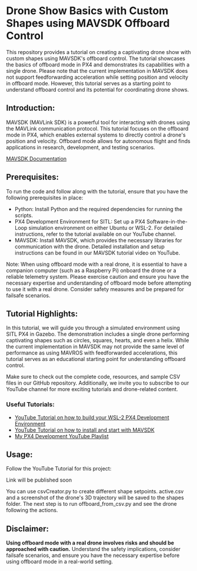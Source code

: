 <!DOCTYPE html>
<html>

<body>
  <h1>Drone Show Basics with Custom Shapes using MAVSDK Offboard Control</h1>
  <p>This repository provides a tutorial on creating a captivating drone show with custom shapes using MAVSDK's offboard control. The tutorial showcases the basics of offboard mode in PX4 and demonstrates its capabilities with a single drone. Please note that the current implementation in MAVSDK does not support feedforwarding acceleration while setting position and velocity in offboard mode. However, this tutorial serves as a starting point to understand offboard control and its potential for coordinating drone shows.</p>
  <h2>Introduction:</h2>
  <p>MAVSDK (MAVLink SDK) is a powerful tool for interacting with drones using the MAVLink communication protocol. This tutorial focuses on the offboard mode in PX4, which enables external systems to directly control a drone's position and velocity. Offboard mode allows for autonomous flight and finds applications in research, development, and testing scenarios.</p>
<a href="https://mavsdk.mavlink.io/main/en/">MAVSDK Documentation</a>

  <h2>Prerequisites:</h2>
  <p>To run the code and follow along with the tutorial, ensure that you have the following prerequisites in place:</p>
  <ul>
    <li>Python: Install Python and the required dependencies for running the scripts.</li>
    <li>PX4 Development Environment for SITL: Set up a PX4 Software-in-the-Loop simulation environment on either Ubuntu or WSL-2. For detailed instructions, refer to the tutorial available on our YouTube channel.</li>
    <li>MAVSDK: Install MAVSDK, which provides the necessary libraries for communication with the drone. Detailed installation and setup instructions can be found in our MAVSDK tutorial video on YouTube.</li>
  </ul>
  <p>Note: When using offboard mode with a real drone, it is essential to have a companion computer (such as a Raspberry Pi) onboard the drone or a reliable telemetry system. Please exercise caution and ensure you have the necessary expertise and understanding of offboard mode before attempting to use it with a real drone. Consider safety measures and be prepared for failsafe scenarios.</p>
  <h2>Tutorial Highlights:</h2>
  <p>In this tutorial, we will guide you through a simulated environment using SITL PX4 in Gazebo. The demonstration includes a single drone performing captivating shapes such as circles, squares, hearts, and even a helix. While the current implementation in MAVSDK may not provide the same level of performance as using MAVROS with feedforwarded accelerations, this tutorial serves as an educational starting point for understanding offboard control.</p>
  <p>Make sure to check out the complete code, resources, and sample CSV files in our GitHub repository. Additionally, we invite you to subscribe to our YouTube channel for more exciting tutorials and drone-related content.</p>
  <h3>Useful Tutorials:</h3>
  <ul>
    <li><a href="https://www.youtube.com/watch?v=iVU8ZNoMn_U">YouTube Tutorial on how to build your WSL-2 PX4 Development Environment</a></li>
    <li><a href="https://www.youtube.com/watch?v=SM0WtREzqqE">YouTube Tutorial on how to install and start with MAVSDK</a></li>
    <li><a href="https://www.youtube.com/watch?v=p0WAPgaa7Rs&list=PLVZvZdBQdm_67sRE_2xUMxYhM41z00Ciz">My PX4 Development YouTube Playlist</a></li>

  </ul>
  <h2>Usage:</h2>
  <p>Follow the YouTube Tutorial for this project:</p>
  <p>Link will be published soon</p>
  <p>You can use csvCreator.py to create different shape setpoints. active.csv and a screenshot of the drone's 3D trajectory will be saved to the shapes folder. The next step is to run offboard_from_csv.py and see the drone following the actions.</p>
  <h2>Disclaimer:</h2>
  <p><strong>Using offboard mode with a real drone involves risks and should be approached with caution.</strong> Understand the safety implications, consider failsafe scenarios, and ensure you have the necessary expertise before using offboard mode in a real-world setting.</p>
</body>
</html>
